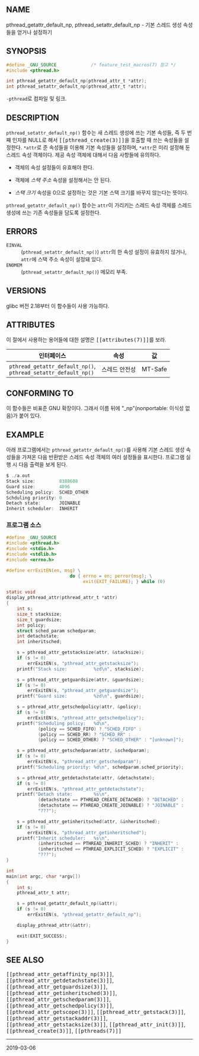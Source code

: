 ## NAME

pthread_getattr_default_np, pthread_setattr_default_np - 기본 스레드 생성 속성들을 얻거나 설정하기

## SYNOPSIS

```c
#define _GNU_SOURCE             /* feature_test_macros(7) 참고 */
#include <pthread.h>

int pthread_getattr_default_np(pthread_attr_t *attr);
int pthread_setattr_default_np(pthread_attr_t *attr);
```

`-pthread`로 컴파일 및 링크.

## DESCRIPTION

`pthread_setattr_default_np()` 함수는 새 스레드 생성에 쓰는 기본 속성들, 즉 두 번째 인자를 NULL로 해서 <tt>[[pthread_create(3)]]</tt>을 호출할 때 쓰는 속성들을 설정한다. `*attr`로 준 속성들을 이용해 기본 속성들을 설정하며, `*attr`은 미리 설정해 둔 스레드 속성 객체이다. 제공 속성 객체에 대해서 다음 사항들에 유의하다.

* 객체의 속성 설정들이 유효해야 한다.

* 객체에 <em>스택 주소</em> 속성을 설정해서는 안 된다.

* <em>스택 크기</em> 속성을 0으로 설정하는 것은 기본 스택 크기를 바꾸지 않는다는 뜻이다.

`pthread_getattr_default_np()` 함수는 `attr`이 가리키는 스레드 속성 객체를 스레드 생성에 쓰는 기존 속성들을 담도록 설정한다.

## ERRORS

<dl>
<dt><code>EINVAL</code></dt>
<dd>(<code>pthread_setattr_default_np()</code>) <code>attr</code>의 한 속성 설정이 유효하지 않거나, <code>attr</code>에 스택 주소 속성이 설정돼 있다.</dd>
<dt><code>ENOMEM</code></dt>
<dd>(<code>pthread_setattr_default_np()</code>) 메모리 부족.</dd>
</dl>

## VERSIONS

glibc 버전 2.18부터 이 함수들이 사용 가능하다.

## ATTRIBUTES

이 절에서 사용하는 용어들에 대한 설명은 <tt>[[attributes(7)]]</tt>를 보라.

| 인터페이스 | 속성 | 값 |
| --- | --- | --- |
| `pthread_getattr_default_np()`,<br>`pthread_setattr_default_np()` | 스레드 안전성 | MT-Safe |

## CONFORMING TO

이 함수들은 비표준 GNU 확장이다. 그래서 이름 뒤에 "_np"(nonportable: 이식성 없음)가 붙어 있다.

## EXAMPLE

아래 프로그램에서는 `pthread_getattr_default_np()`를 사용해 기본 스레드 생성 속성들을 가져온 다음 반환받은 스레드 속성 객체의 여러 설정들을 표시한다. 프로그램 실행 시 다음 출력을 보게 된다.

```c
$ ./a.out
Stack size:         8388608
Guard size:         4096
Scheduling policy:  SCHED_OTHER
Schduling priority: 0
Detach state:       JOINABLE
Inherit scheduler:  INHERIT
```

### 프로그램 소스

```c
#define _GNU_SOURCE
#include <pthread.h>
#include <stdio.h>
#include <stdlib.h>
#include <errno.h>

#define errExitEN(en, msg) \
                        do { errno = en; perror(msg); \
                             exit(EXIT_FAILURE); } while (0)

static void
display_pthread_attr(pthread_attr_t *attr)
{
    int s;
    size_t stacksize;
    size_t guardsize;
    int policy;
    struct sched_param schedparam;
    int detachstate;
    int inheritsched;

    s = pthread_attr_getstacksize(attr, &stacksize);
    if (s != 0)
        errExitEN(s, "pthread_attr_getstacksize");
    printf("Stack size:          %zd\n", stacksize);

    s = pthread_attr_getguardsize(attr, &guardsize);
    if (s != 0)
        errExitEN(s, "pthread_attr_getguardsize");
    printf("Guard size:          %zd\n", guardsize);

    s = pthread_attr_getschedpolicy(attr, &policy);
    if (s != 0)
        errExitEN(s, "pthread_attr_getschedpolicy");
    printf("Scheduling policy:   %d\n",
            (policy == SCHED_FIFO) ? "SCHED_FIFO" :
            (policy == SCHED_RR) ? "SCHED_RR" :
            (policy == SCHED_OTHER) ? "SCHED_OTHER" : "[unknown]");

    s = pthread_attr_getschedparam(attr, &schedparam);
    if (s != 0)
        errExitEN(s, "pthread_attr_getschedparam");
    printf("Scheduling priority: %d\n", schedparam.sched_priority);

    s = pthread_attr_getdetachstate(attr, &detachstate);
    if (s != 0)
        errExitEN(s, "pthread_attr_getdetachstate");
    printf("Detach state:        %s\n",
            (detachstate == PTHREAD_CREATE_DETACHED) ? "DETACHED" :
            (detachstate == PTHREAD_CREATE_JOINABLE) ? "JOINABLE" :
            "???");

    s = pthread_attr_getinheritsched(attr, &inheritsched);
    if (s != 0)
        errExitEN(s, "pthread_attr_getinheritsched");
    printf("Inherit scheduler:   %s\n",
            (inheritsched == PTHREAD_INHERIT_SCHED) ? "INHERIT" :
            (inheritsched == PTHREAD_EXPLICIT_SCHED) ? "EXPLICIT" :
            "???");
}

int
main(int argc, char *argv[])
{
    int s;
    pthread_attr_t attr;

    s = pthread_getattr_default_np(&attr);
    if (s != 0)
        errExitEN(s, "pthread_getattr_default_np");

    display_pthread_attr(&attr);

    exit(EXIT_SUCCESS);
}
```

## SEE ALSO

<tt>[[pthread_attr_getaffinity_np(3)]]</tt>, <tt>[[pthread_attr_getdetachstate(3)]]</tt>, <tt>[[pthread_attr_getguardsize(3)]]</tt>, <tt>[[pthread_attr_getinheritsched(3)]]</tt>, <tt>[[pthread_attr_getschedparam(3)]]</tt>, <tt>[[pthread_attr_getschedpolicy(3)]]</tt>, <tt>[[pthread_attr_getscope(3)]]</tt>, <tt>[[pthread_attr_getstack(3)]]</tt>, <tt>[[pthread_attr_getstackaddr(3)]]</tt>, <tt>[[pthread_attr_getstacksize(3)]]</tt>, <tt>[[pthread_attr_init(3)]]</tt>, <tt>[[pthread_create(3)]]</tt>, <tt>[[pthreads(7)]]</tt>

----

2019-03-06
